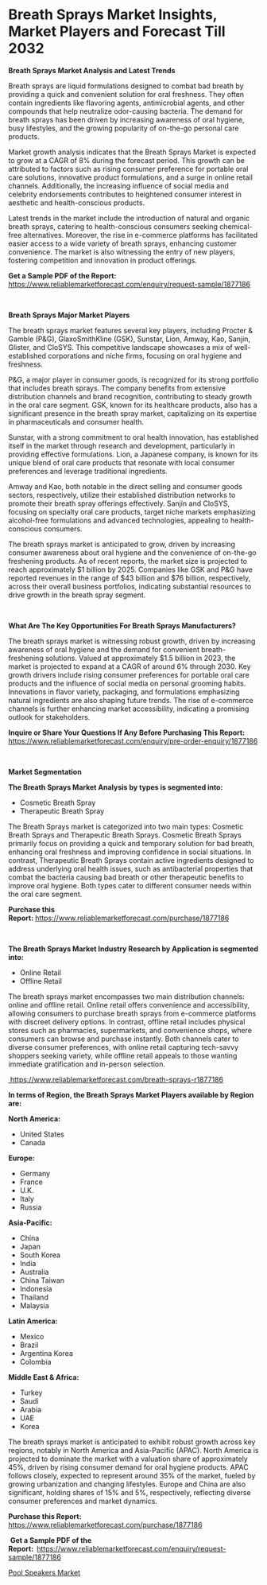 <p><h1>Breath Sprays Market Insights, Market Players and Forecast Till 2032</h1></p><p><strong>Breath Sprays Market Analysis and Latest Trends</strong></p>
<p><p>Breath sprays are liquid formulations designed to combat bad breath by providing a quick and convenient solution for oral freshness. They often contain ingredients like flavoring agents, antimicrobial agents, and other compounds that help neutralize odor-causing bacteria. The demand for breath sprays has been driven by increasing awareness of oral hygiene, busy lifestyles, and the growing popularity of on-the-go personal care products.</p><p>Market growth analysis indicates that the Breath Sprays Market is expected to grow at a CAGR of 8% during the forecast period. This growth can be attributed to factors such as rising consumer preference for portable oral care solutions, innovative product formulations, and a surge in online retail channels. Additionally, the increasing influence of social media and celebrity endorsements contributes to heightened consumer interest in aesthetic and health-conscious products.</p><p>Latest trends in the market include the introduction of natural and organic breath sprays, catering to health-conscious consumers seeking chemical-free alternatives. Moreover, the rise in e-commerce platforms has facilitated easier access to a wide variety of breath sprays, enhancing customer convenience. The market is also witnessing the entry of new players, fostering competition and innovation in product offerings.</p></p>
<p><strong>Get a Sample PDF of the Report:&nbsp;</strong> <a href="https://www.reliablemarketforecast.com/enquiry/request-sample/1877186?utm_campaign=1885&utm_medium=2&utm_source=Github&utm_content=ia&utm_term=07022025&utm_id=breath-sprays">https://www.reliablemarketforecast.com/enquiry/request-sample/1877186</a></p>
<p>&nbsp;</p>
<p><strong>Breath Sprays Major Market Players</strong></p>
<p><p>The breath sprays market features several key players, including Procter & Gamble (P&G), GlaxoSmithKline (GSK), Sunstar, Lion, Amway, Kao, Sanjin, Glister, and CloSYS. This competitive landscape showcases a mix of well-established corporations and niche firms, focusing on oral hygiene and freshness.</p><p>P&G, a major player in consumer goods, is recognized for its strong portfolio that includes breath sprays. The company benefits from extensive distribution channels and brand recognition, contributing to steady growth in the oral care segment. GSK, known for its healthcare products, also has a significant presence in the breath spray market, capitalizing on its expertise in pharmaceuticals and consumer health.</p><p>Sunstar, with a strong commitment to oral health innovation, has established itself in the market through research and development, particularly in providing effective formulations. Lion, a Japanese company, is known for its unique blend of oral care products that resonate with local consumer preferences and leverage traditional ingredients.</p><p>Amway and Kao, both notable in the direct selling and consumer goods sectors, respectively, utilize their established distribution networks to promote their breath spray offerings effectively. Sanjin and CloSYS, focusing on specialty oral care products, target niche markets emphasizing alcohol-free formulations and advanced technologies, appealing to health-conscious consumers.</p><p>The breath sprays market is anticipated to grow, driven by increasing consumer awareness about oral hygiene and the convenience of on-the-go freshening products. As of recent reports, the market size is projected to reach approximately $1 billion by 2025. Companies like GSK and P&G have reported revenues in the range of $43 billion and $76 billion, respectively, across their overall business portfolios, indicating substantial resources to drive growth in the breath spray segment.</p></p>
<p>&nbsp;</p>
<p><strong>What Are The Key Opportunities For Breath Sprays Manufacturers?</strong></p>
<p><p>The breath sprays market is witnessing robust growth, driven by increasing awareness of oral hygiene and the demand for convenient breath-freshening solutions. Valued at approximately $1.5 billion in 2023, the market is projected to expand at a CAGR of around 6% through 2030. Key growth drivers include rising consumer preferences for portable oral care products and the influence of social media on personal grooming habits. Innovations in flavor variety, packaging, and formulations emphasizing natural ingredients are also shaping future trends. The rise of e-commerce channels is further enhancing market accessibility, indicating a promising outlook for stakeholders.</p></p>
<p><strong>Inquire or Share Your Questions If Any Before Purchasing This Report:</strong> <a href="https://www.reliablemarketforecast.com/enquiry/pre-order-enquiry/1877186?utm_campaign=1885&utm_medium=2&utm_source=Github&utm_content=ia&utm_term=07022025&utm_id=breath-sprays">https://www.reliablemarketforecast.com/enquiry/pre-order-enquiry/1877186</a></p>
<p>&nbsp;</p>
<p><strong>Market Segmentation</strong></p>
<p><strong>The Breath Sprays Market Analysis by types is segmented into:</strong></p>
<p><ul><li>Cosmetic Breath Spray</li><li>Therapeutic Breath Spray</li></ul></p>
<p><p>The Breath Sprays market is categorized into two main types: Cosmetic Breath Sprays and Therapeutic Breath Sprays. Cosmetic Breath Sprays primarily focus on providing a quick and temporary solution for bad breath, enhancing oral freshness and improving confidence in social situations. In contrast, Therapeutic Breath Sprays contain active ingredients designed to address underlying oral health issues, such as antibacterial properties that combat the bacteria causing bad breath or other therapeutic benefits to improve oral hygiene. Both types cater to different consumer needs within the oral care segment.</p></p>
<p><strong>Purchase this Report:&nbsp;</strong><a href="https://www.reliablemarketforecast.com/purchase/1877186?utm_campaign=1885&utm_medium=2&utm_source=Github&utm_content=ia&utm_term=07022025&utm_id=breath-sprays">https://www.reliablemarketforecast.com/purchase/1877186</a></p>
<p>&nbsp;</p>
<p><strong>The Breath Sprays Market Industry Research by Application is segmented into:</strong></p>
<p><ul><li>Online Retail</li><li>Offline Retail</li></ul></p>
<p><p>The breath sprays market encompasses two main distribution channels: online and offline retail. Online retail offers convenience and accessibility, allowing consumers to purchase breath sprays from e-commerce platforms with discreet delivery options. In contrast, offline retail includes physical stores such as pharmacies, supermarkets, and convenience shops, where consumers can browse and purchase instantly. Both channels cater to diverse consumer preferences, with online retail capturing tech-savvy shoppers seeking variety, while offline retail appeals to those wanting immediate gratification and in-person selection.</p></p>
<p><a href="https://www.reliablemarketforecast.com/breath-sprays-r1877186?utm_campaign=1885&utm_medium=2&utm_source=Github&utm_content=ia&utm_term=07022025&utm_id=breath-sprays">&nbsp;https://www.reliablemarketforecast.com/breath-sprays-r1877186</a></p>
<p><strong>In terms of Region, the Breath Sprays Market Players available by Region are:</strong></p>
<p>
    <p> <strong> North America: </strong>
        <ul>
            <li>United States</li>
            <li>Canada</li>
        </ul>
        </p> 
    <p> <strong> Europe: </strong>
        <ul>
            <li>Germany</li>
            <li>France</li>
            <li>U.K.</li>
            <li>Italy</li>
            <li>Russia</li>
        </ul>
        </p> 
    <p> <strong> Asia-Pacific: </strong>
        <ul>
            <li>China</li>
            <li>Japan</li>
            <li>South Korea</li>
            <li>India</li>
            <li>Australia</li>
            <li>China Taiwan</li>
            <li>Indonesia</li>
            <li>Thailand</li>
            <li>Malaysia</li>
        </ul>
        </p> 
    <p> <strong> Latin America: </strong>
        <ul>
            <li>Mexico</li>
            <li>Brazil</li>
            <li>Argentina Korea</li>
            <li>Colombia</li>
        </ul>
        </p> 
    <p> <strong> Middle East & Africa: </strong>
        <ul>
            <li>Turkey</li>
            <li>Saudi</li>
            <li>Arabia</li>
            <li>UAE</li>
            <li>Korea</li>
        </ul>
    </p>
    </p>
<p><p>The breath sprays market is anticipated to exhibit robust growth across key regions, notably in North America and Asia-Pacific (APAC). North America is projected to dominate the market with a valuation share of approximately 45%, driven by rising consumer demand for oral hygiene products. APAC follows closely, expected to represent around 35% of the market, fueled by growing urbanization and changing lifestyles. Europe and China are also significant, holding shares of 15% and 5%, respectively, reflecting diverse consumer preferences and market dynamics.</p></p>
<p><strong>Purchase this Report: </strong><a href="https://www.reliablemarketforecast.com/purchase/1877186?utm_campaign=1885&utm_medium=2&utm_source=Github&utm_content=ia&utm_term=07022025&utm_id=breath-sprays">https://www.reliablemarketforecast.com/purchase/1877186</a></p>
<p>&nbsp;<strong>Get a Sample PDF of the Report:&nbsp;&nbsp;</strong><a href="https://www.reliablemarketforecast.com/enquiry/request-sample/1877186?utm_campaign=1885&utm_medium=2&utm_source=Github&utm_content=ia&utm_term=07022025&utm_id=breath-sprays">https://www.reliablemarketforecast.com/enquiry/request-sample/1877186</a></p>
<p><strong></strong></p>
<p><p><a href="https://github.com/sofayahoo2023/Market-Research-Report-List-6/blob/main/pool-speakers-market.md?utm_campaign=1885&utm_medium=2&utm_source=Github&utm_content=ia&utm_term=07022025&utm_id=breath-sprays">Pool Speakers Market</a></p></p>